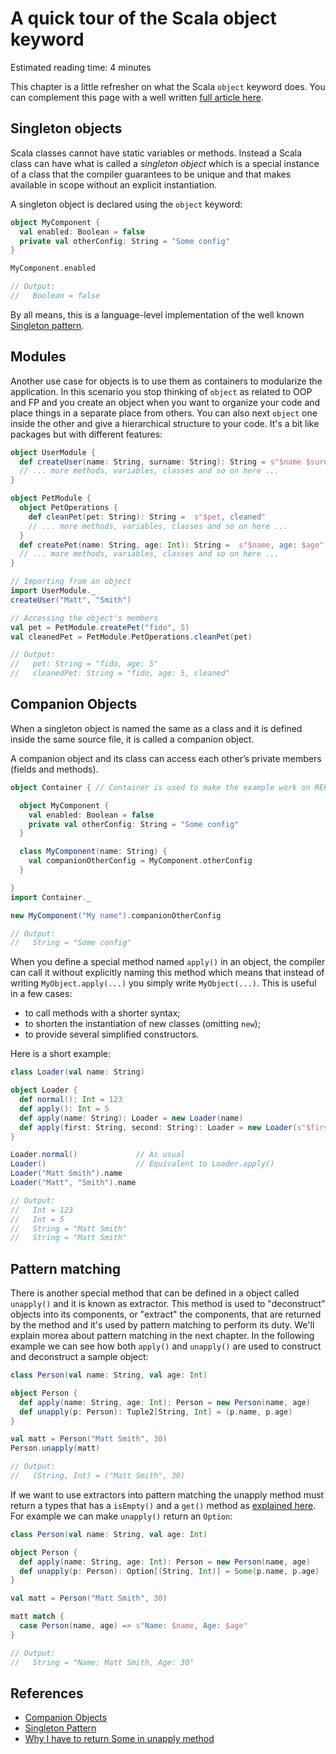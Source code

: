 # A quick tour of the Scala object keyword

Estimated reading time: 4 minutes

This chapter is a little refresher on what the Scala `object` keyword does. You can complement this
page with a well written [full article here][1].

## Singleton objects

Scala classes cannot have static variables or methods. Instead a Scala class can have what is called
a _singleton object_ which is a special instance of a class that the compiler guarantees to be
unique and that makes available in scope without an explicit instantiation.

A singleton object is declared using the `object` keyword:

```scala
object MyComponent {
  val enabled: Boolean = false
  private val otherConfig: String = "Some config"
}

MyComponent.enabled

// Output:
//   Boolean = false
```

By all means, this is a language-level implementation of the well known [Singleton pattern][2].

## Modules

Another use case for objects is to use them as containers to modularize the application. In this
scenario you stop thinking of `object` as related to OOP and FP and you create an object when you
want to organize your code and place things in a separate place from others. You can also next
`object` one inside the other and give a hierarchical structure to your code. It's a bit like
packages but with different features:

```scala
object UserModule {
  def createUser(name: String, surname: String): String = s"$name $surname"
  // ... more methods, variables, classes and so on here ...
}

object PetModule {
  object PetOperations {
    def cleanPet(pet: String): String =  s"$pet, cleaned"
    // ... more methods, variables, classes and so on here ...
  }
  def createPet(name: String, age: Int): String =  s"$name, age: $age"
  // ... more methods, variables, classes and so on here ...
}

// Importing from an object
import UserModule._
createUser("Matt", "Smith")

// Accessing the object's members
val pet = PetModule.createPet("fido", 5)
val cleanedPet = PetModule.PetOperations.cleanPet(pet)

// Output:
//   pet: String = "fido, age: 5"
//   cleanedPet: String = "fido, age: 5, cleaned"
```

## Companion Objects

When a singleton object is named the same as a class and it is defined inside the same source file,
it is called a companion object.

A companion object and its class can access each other’s private members (fields and methods).

```scala
object Container { // Container is used to make the example work on REPL

  object MyComponent {
    val enabled: Boolean = false
    private val otherConfig: String = "Some config"
  }

  class MyComponent(name: String) {
    val companionOtherConfig = MyComponent.otherConfig
  }

}
import Container._

new MyComponent("My name").companionOtherConfig

// Output:
//   String = "Some config"
```

When you define a special method named `apply()` in an object, the compiler can call it without
explicitly naming this method which means that instead of writing `MyObject.apply(...)` you simply
write `MyObject(...)`. This is useful in a few cases:

* to call methods with a shorter syntax;
* to shorten the instantiation of new classes (omitting `new`);
* to provide several simplified constructors.

Here is a short example:

```scala
class Loader(val name: String)

object Loader {
  def normal(): Int = 123
  def apply(): Int = 5
  def apply(name: String): Loader = new Loader(name)
  def apply(first: String, second: String): Loader = new Loader(s"$first $second")
}

Loader.normal()             // As usual
Loader()                    // Equivalent to Loader.apply()
Loader("Matt Smith").name
Loader("Matt", "Smith").name

// Output:
//   Int = 123
//   Int = 5
//   String = "Matt Smith"
//   String = "Matt Smith"
```

## Pattern matching

There is another special method that can be defined in a object called `unapply()` and it is known
as extractor. This method is used to "deconstruct" objects into its components, or "extract" the
components, that are returned by the method and it's used by pattern matching to perform its duty.
We'll explain morea about pattern matching in the next chapter. In the following example we can see
how both `apply()` and `unapply()` are used to construct and deconstruct a sample object:

```scala
class Person(val name: String, val age: Int)

object Person {
  def apply(name: String, age: Int): Person = new Person(name, age)
  def unapply(p: Person): Tuple2[String, Int] = (p.name, p.age)
}

val matt = Person("Matt Smith", 30)
Person.unapply(matt)

// Output:
//   (String, Int) = ("Matt Smith", 30)
```

If we want to use extractors into pattern matching the unapply method must return a types that
has a `isEmpty()` and a `get()` method as [explained here][3]. For example we can make `unapply()`
return an `Option`:

```scala
class Person(val name: String, val age: Int)

object Person {
  def apply(name: String, age: Int): Person = new Person(name, age)
  def unapply(p: Person): Option[(String, Int)] = Some(p.name, p.age)
}

val matt = Person("Matt Smith", 30)

matt match {
  case Person(name, age) => s"Name: $name, Age: $age"
}

// Output:
//   String = "Name: Matt Smith, Age: 30"
```

## References

* [Companion Objects][1]
* [Singleton Pattern][2]
* [Why I have to return Some in unapply method][3]

[1]: https://hello-scala.com/409-scala-companion-objects.html
[2]: https://refactoring.guru/design-patterns/singleton
[3]: https://stackoverflow.com/a/46897645/1215156

